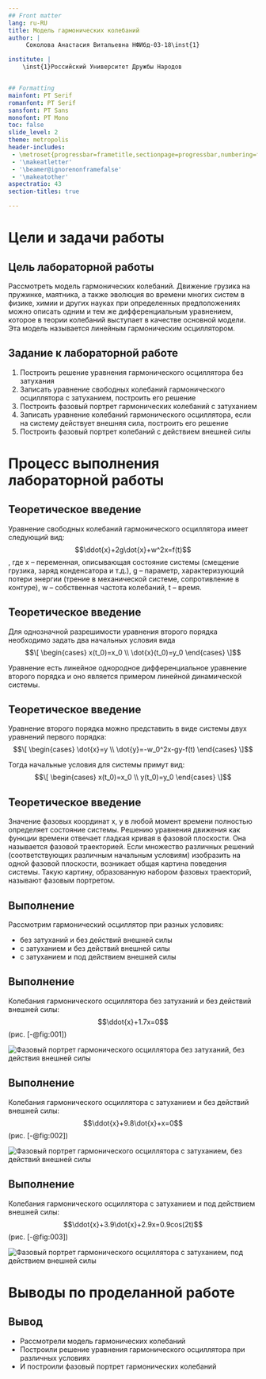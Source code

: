 ```yaml
---
## Front matter
lang: ru-RU
title: Модель гармонических колебаний
author: |
	 Соколова Анастасия Витальевна НФИбд-03-18\inst{1}

institute: |
	\inst{1}Российский Университет Дружбы Народов


## Formatting
mainfont: PT Serif
romanfont: PT Serif
sansfont: PT Sans
monofont: PT Mono
toc: false
slide_level: 2
theme: metropolis
header-includes: 
 - \metroset{progressbar=frametitle,sectionpage=progressbar,numbering=fraction}
 - '\makeatletter'
 - '\beamer@ignorenonframefalse'
 - '\makeatother'
aspectratio: 43
section-titles: true

---
```


# Цели и задачи работы

## Цель лабораторной работы

Рассмотреть модель гармонических колебаний. Движение грузика на пружинке, маятника, а
также эволюция во времени многих систем в физике, химии и других
науках при определенных предположениях можно описать одним и тем же
дифференциальным уравнением, которое в теории колебаний выступает в качестве
основной модели. Эта модель называется линейным гармоническим осциллятором.

## Задание к лабораторной работе

1. Построить решение уравнения гармонического осциллятора без затухания
2. Записать уравнение свободных колебаний гармонического осциллятора с
затуханием, построить его решение
3. Построить фазовый портрет гармонических колебаний с затуханием
4. Записать уравнение колебаний гармонического осциллятора, если на систему
действует внешняя сила, построить его решение
5. Построить фазовый портрет колебаний с действием внешней силы

# Процесс выполнения лабораторной работы

## Теоретическое введение

Уравнение свободных колебаний гармонического осциллятора имеет
следующий вид: $$\ddot{x}+2g\dot{x}+w^2x=f(t)$$, где x – переменная, описывающая состояние системы 
(смещение грузика, заряд конденсатора и т.д.), g – параметр, характеризующий потери энергии (трение в 
механической системе, сопротивление в контуре), w – собственная частота колебаний, t – время.

## Теоретическое введение

Для однозначной разрешимости уравнения второго порядка необходимо
задать два начальных условия вида
$$\[
  \begin{cases}
    x(t_0)=x_0       \\
    \dot{x}(t_0)=y_0 
  \end{cases}
\]$$

Уравнение есть линейное однородное дифференциальное уравнение
второго порядка и оно является примером линейной динамической системы.

## Теоретическое введение

Уравнение второго порядка можно представить в виде системы двух уравнений первого порядка:
$$\[
  \begin{cases}
    \dot{x}=y      \\
    \dot{y}=-w_0^2x-gy-f(t)
  \end{cases}
\]$$

Тогда начальные условия для системы примут вид:
$$\[
  \begin{cases}
    x(t_0)=x_0       \\
    y(t_0)=y_0 
  \end{cases}
\]$$

## Теоретическое введение

Значение фазовых координат x, y в любой момент времени полностью 
определяет состояние системы. Решению уравнения движения как функции
времени отвечает гладкая кривая в фазовой плоскости. Она называется фазовой
траекторией. Если множество различных решений (соответствующих различным 
начальным условиям) изобразить на одной фазовой плоскости, возникает общая
картина поведения системы. Такую картину, образованную набором фазовых
траекторий, называют фазовым портретом.

## Выполнение

Рассмотрим гармонический осциллятор при разных условиях:
- без затуханий и без действий внешней силы
- c затуханием и без действий внешней силы
- c затуханием и под действием внешней силы

## Выполнение

Колебания гармонического осциллятора без затуханий и без действий внешней
силы: $$\ddot{x}+1.7x=0$$ (рис. [-@fig:001])

![Фазовый портрет гармонического осциллятора без затуханий, без
действия внешней силы](image/01.jpg)

## Выполнение

Колебания гармонического осциллятора c затуханием и без действий внешней
силы: $$\ddot{x}+9.8\dot{x}+x=0$$ (рис. [-@fig:002])

![Фазовый портрет гармонического осциллятора c затуханием, без действий внешней
силы](image/02.jpg)

## Выполнение 

Колебания гармонического осциллятора c затуханием и под действием внешней
силы: $$\ddot{x}+3.9\dot{x}+2.9x=0.9cos(2t)$$ (рис. [-@fig:003])

![Фазовый портрет гармонического осциллятора c затуханием, под действием внешней
силы](image/03.jpg)


# Выводы по проделанной работе

## Вывод

- Рассмотрели модель гармонических колебаний
- Построили решение уравнения гармонического осциллятора при различных условиях
- И построили фазовый портрет гармонических колебаний 